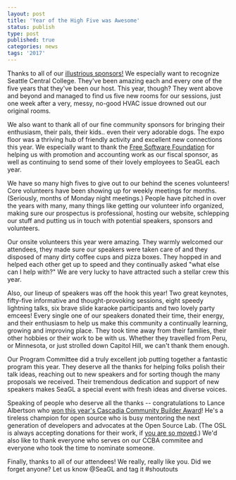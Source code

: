 ```yaml
---
layout: post
title: 'Year of the High Five was Awesome'
status: publish
type: post
published: true
categories: news
tags: '2017'
---
```


Thanks to all of our [illustrious sponsors!](/sponsors/2017) We especially want to recognize Seattle Central College. They've been amazing each and every one of the five years that they've been our host. This year, though? They went above and beyond and managed to find us five new rooms for our sessions, just one week after a very, messy, no-good HVAC issue drowned out our original rooms.

We also want to thank all of our fine community sponsors for bringing their enthusiasm, their pals, their kids.. even their very adorable dogs. The expo floor was a thriving hub of friendly activity and excellent new connections this year. We especially want to thank the [Free Software Foundation](https://www.fsf.org/) for helping us with promotion and accounting work as our fiscal sponsor, as well as continuing to send some of their lovely employees to SeaGL each year.

We have so many high fives to give out to our behind the scenes volunteers! Core volunteers have been showing up for weekly meetings for months. (Seriously, months of Monday night meetings.) People have pitched in over the years with many, many things like getting our volunteer info organized, making sure our prospectus is professional, hosting our website, schlepping our stuff and putting us in touch with potential speakers, sponsors and volunteers.

Our onsite volunteers this year were amazing. They warmly welcomed our attendees, they made sure our speakers were taken care of and they disposed of many dirty coffee cups and pizza boxes. They hopped in and helped each other get up to speed and they continually asked "what else can I help with?" We are very lucky to have attracted such a stellar crew this year.

Also, our lineup of speakers was off the hook this year! Two great keynotes, fifty-five informative and thought-provoking sessions, eight speedy lightning talks, six brave slide karaoke participants and two lovely party emcees! Every single one of our speakers donated their time, their energy, and their enthusiasm to help us make this community a continually learning, growing and improving place. They took time away from their families, their other hobbies or their work to be with us. Whether they travelled from Peru, or Minnesota, or just strolled down Capitol Hill, we can't thank them enough.

Our Program Committee did a truly excellent job putting together a fantastic program this year. They deserve all the thanks for helping folks polish their talk ideas, reaching out to new speakers and for sorting though the many proposals we received. Their tremendous dedication and support of new speakers makes SeaGL a special event with fresh ideas and diverse voices.

Speaking of people who deserve all the thanks -- congratulations to Lance Albertson who [won this year's Cascadia Community Builder Award](https://opensource.com/article/17/10/cascadia-community-builder-award)! He's a tireless champion for open source who is busy mentoring the next generation of developers and advocates at the Open Source Lab. (The OSL is always accepting donations for their work, if [you are so moved](https://osuosl.org/donate/).) We'd also like to thank everyone who serves on our CCBA commitee and everyone who took the time to nominate someone.

Finally, thanks to all of our attendees! We really, really like you.
Did we forget anyone? Let us know @SeaGL and tag it #shoutouts
